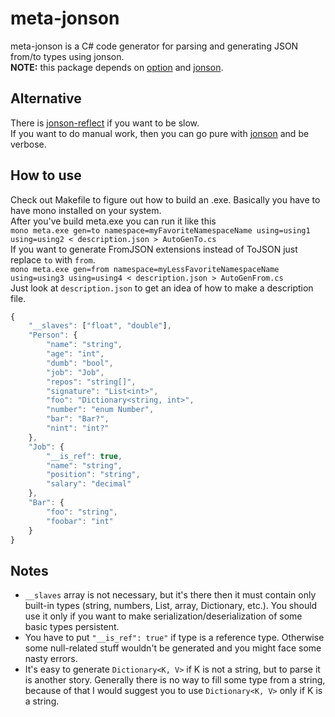 # meta-jonson
meta-jonson is a C# code generator for parsing and generating JSON from/to types using jonson.  
**NOTE:** this package depends on [option](https://github.com/codeRiftel/option) and [jonson](https://github.com/codeRiftel/jonson).  

## Alternative
There is [jonson-reflect](https://github.com/codeRiftel/jonson-reflect) if you want to be slow.  
If you want to do manual work, then you can go pure with [jonson](https://github.com/codeRiftel/jonson) and be verbose.

## How to use
Check out Makefile to figure out how to build an .exe. Basically you have to have mono installed on your system.  
After you've build meta.exe you can run it like this  
`mono meta.exe gen=to namespace=myFavoriteNamespaceName using=using1 using=using2 < description.json > AutoGenTo.cs`  
If you want to generate FromJSON extensions instead of ToJSON just replace `to` with `from`.  
`mono meta.exe gen=from namespace=myLessFavoriteNamespaceName using=using3 using=using4 < description.json > AutoGenFrom.cs`  
Just look at `description.json` to get an idea of how to make a description file.  
```javascript
{
    "__slaves": ["float", "double"],
    "Person": {
        "name": "string",
        "age": "int",
        "dumb": "bool",
        "job": "Job",
        "repos": "string[]",
        "signature": "List<int>",
        "foo": "Dictionary<string, int>",
        "number": "enum Number",
        "bar": "Bar?",
        "nint": "int?"
    },
    "Job": {
        "__is_ref": true,
        "name": "string",
        "position": "string",
        "salary": "decimal"
    },
    "Bar": {
        "foo": "string",
        "foobar": "int"
    }
}
```

## Notes
* `__slaves` array is not necessary, but it's there then it must contain only built-in types (string, numbers, List, array, Dictionary, etc.). You should use it only if you want to make serialization/deserialization of some basic types persistent.
* You have to put `"__is_ref": true"` if type is a reference type. Otherwise some null-related stuff wouldn't be generated and you might face some nasty errors.
* It's easy to generate `Dictionary<K, V>` if K is not a string, but to parse it is another story. Generally there is no way to fill some type from a string, because of that I would suggest you to use `Dictionary<K, V>` only if K is a string.
